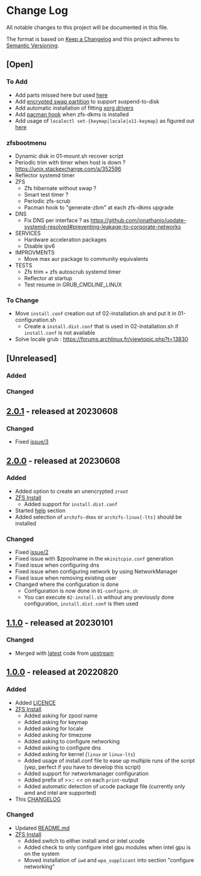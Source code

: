 # Change Log

All notable changes to this project will be documented in this file.

The format is based on [Keep a Changelog](http://keepachangelog.com/)
and this project adheres to [Semantic Versioning](http://semver.org/).

## [Open]

### To Add

* Add parts missed here but used [here](https://gist.github.com/Soulsuke/6a7d1f09f7fef968a2f32e0ff32a5c4c)
* Add [encrypted swap partition](https://github.com/stevleibelt/arch-linux-configuration/issues) to support suspend-to-disk
* Add automatic installation of fitting [xorg drivers](https://wiki.archlinux.org/title/Xorg#Installation)
* Add [pacman hook](https://wiki.archlinux.org/title/Dynamic_Kernel_Module_Support#Initial_ramdisk) when zfs-dkms is installed
* Add usage of `localectl set-{keymap|locale|x11-keymap}` as figured out [here](https://github.com/sddm/sddm/issues/202)

### zfsbootmenu

* Dynamic disk in 01-mount.sh recover script
* Periodic trim with timer when host is down ? https://unix.stackexchange.com/a/352596
* Reflector systemd timer
* ZFS
  * Zfs hibernate without swap ?
  * Smart test timer ?
  * Periodic zfs-scrub
  * Pacman hook to "generate-zbm" at each zfs-dkms upgrade
* DNS
  * Fix DNS per interface ? as https://github.com/jonathanio/update-systemd-resolved#preventing-leakage-to-corporate-networks
* SERVICES
  * Hardware acceleration packages
  * Disable ipv6
* IMPROVMENTS
  * Move max aur package to community equivalents
* TESTS
  * Zfs trim + zfs autoscrub systemd timer
  * Reflector at startup
  * Test resume in GRUB_CMDLINE_LINUX

### To Change

* Move `install.conf` creation out of 02-installation.sh and put it in 01-configuration.sh
  * Create a `install.dist.conf` that is used in 02-installation.sh if `install.conf` is not available
* Solve locale grub : https://forums.archlinux.fr/viewtopic.php?t=13830

## [Unreleased]

### Added

### Changed

## [2.0.1](https://github.com/stevleibelt/arch-linux-configuration/tree/2.0.1) - released at 20230608

### Changed

* Fixed [issue/3](https://github.com/stevleibelt/arch-linux-configuration/issues/3)

## [2.0.0](https://github.com/stevleibelt/arch-linux-configuration/tree/2.0.0) - released at 20230608

### Added

* Added option to create an unencrypted `zroot`
* [ZFS Install](scripts/zfs/install)
  * Added support for `install.dist.conf`
* Started [help](doc/help) section
* Added selection of `archzfs-dkms` or `archzfs-linux[-lts]` should be installed

### Changed

* Fixed [issue/2](https://github.com/stevleibelt/arch-linux-configuration/issues/2)
* Fixed issue with $zpoolname in the `mkinitcpio.conf` generation
* Fixed issue when configuring dns
* Fixed issue when configuring network by using NetworkManager
* Fixed issue when removing existing user
* Changed where the configuration is done
  * Configuration is now done in `01-configure.sh`
  * You can execute `02-install.sh` without any previously done configuration, `install.dist.conf` is then used

## [1.1.0](https://github.com/stevleibelt/arch-linux-configuration/tree/1.1.0) - released at 20230101

### Changed

* Merged with [latest](https://github.com/eoli3n/arch-config/commit/fe88200e17a26a6734eb954e96f2a9b6cf4efe71) code from [upstream](https://github.com/eoli3n/arch-config)

## [1.0.0](https://github.com/stevleibelt/arch-linux-configuration/tree/1.0.0) - released at 20220820

### Added

* Added [LICENCE](LICENCE)
* [ZFS Install](scripts/zfs/install)
  * Added asking for zpool name
  * Added asking for keymap
  * Added asking for locale
  * Added asking for timezone
  * Added asking to configure networking
  * Added asking to configure dns
  * Added asking for kernel (`linux` or `linux-lts`)
  * Added usage of install.conf file to ease up multiple runs of the script (yep, perfect if you have to develop this script)
  * Added support for networkmanager configuration
  * Added prefix of >>:: << on each `print`-output
  * Added automatic detection of ucode package file (currently only amd and intel are supported)
* This [CHANGELOG](CHANGELOG.md)

### Changed

* Updated [README.md](README.nd)
* [ZFS Install](scripts/zfs/install)
  * Added switch to either install amd or intel ucode
  * Added check to only configure intel gpu modules when intel gpu is on the system
  * Moved installation of `iwd` and `wpa_supplicant` into section "configure networking"

